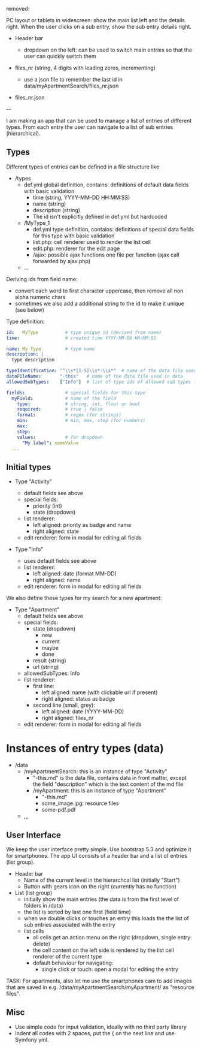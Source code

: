 
removed:

PC layout or tablets in widescreen: show the main list left and the details right. When the user clicks on a sub entry, show the sub entry details right.

- Header bar
  - dropdown on the left: can be used to switch main entries so that the user can quickly switch them

- files_nr (string, 4 digits with leading zeros, incrementing)
  - use a json file to remember the last id in data/myApartmentSearch/files_nr.json
- files_nr.json

 --

I am making an app that can be used to manage a list of entries of different types. From each entry the user can navigate to a list of sub entries (hierarchical).

## Types

Different types of entries can be defined in a file structure like

- /types
  - def.yml global definition, contains: definitions of default data fields with basic validation
    - time (string, YYYY-MM-DD HH:MM:SS)
    - name (string)
    - description (string)
    - The id isn't explicitly defined in def.yml but hardcoded
  - /MyType_1
    - def.yml type definition, contains: definitions of special data fields for this type with basic validation
    - list.php: cell renderer used to render the list cell
    - edit.php: renderer for the edit page
    - /ajax:    possible ajax functions one file per function (ajax call forwarded by ajax.php)
  - ...

Deriving ids from field name:

- convert each word to first character uppercase, then remove all non alpha numeric chars
- sometimes we also add a additional string to the id to make it unique (see below)

Type definition:

```yml
id:   MyType          # type unique id (derived from name)
time:                 # created time YYYY-MM-DD HH:MM:SS

name: My Type         # type name
description: |
  type description

typeIdentification: "^\\s*[1-5]\\s*-\\s*"  # name of the data file used in data
dataFileName:       "-this"   # name of the data file used in data
allowedSubTypes:    ["Info"]  # list of type ids of allowed sub types for the list

fields:               # special fields for this type
  myField:            # name of the field
    type:             # string, int, float or bool
    required:         # true | false
    format:           # regex (for strings)
    min:              # min, max, step (for numbers)
    max: 
    step: 
    values:           # for dropdown
      "My label": someValue 
  ...
```

## Initial types

- Type "Activity"
  - default fields see above
  - special fields:
    - priority (int)
    - state (dropdown)
  - list renderer:
    - left aligned:  priority as badge and name
    - right aligned: state
  - edit renderer: form in modal for editing all fields

- Type "Info"
  - uses default fields see above
  - list renderer:
    - left aligned:  date (format MM-DD)
    - right aligned: name
  - edit renderer: form in modal for editing all fields

We also define these types for my search for a new apartment:

- Type "Apartment"
  - default fields see above
  - special fields:
    - state (dropdown)
      - new
      - current
      - maybe
      - done
    - result (string)
    - url (string)
  - allowedSubTypes: Info
  - list renderer:
    - first line:
      - left aligned:  name (with clickable url if present) 
      - right aligned: status as badge 
    - second line (small, grey):
      - left aligned:  date (YYYY-MM-DD)
      - right aligned: files_nr 
  - edit renderer: form in modal for editing all fields

# Instances of entry types (data)

- /data
  - /myApartmentSearch: this is an instance of type "Activity"
    - "-this.md" is the data file, contains data in front matter, except the
      field "description" which is the text content of the md file
    - /myApartment: this is an instance of type "Apartment"
      - "-this.md"
      - some_image.jpg: resource files
      - some-pdf.pdf
  - ,,,

## User Interface

We keep the user interface pretty simple. Use bootstrap 5.3 and optimize it for smartphones. The app UI consists of a header bar and a list of entries (list group).

- Header bar
  - Name of the current level in the hierarchcal list (initially "Start")
  - Button with gears icon on the right (currently has no function)
- List (list group)
  - initially show the main entries (the data is from the first level of folders in /data)
  - the list is sorted by last one first (field time)
  - when we double clicks or touches an entry this loads the the list of sub entries associated with the entry
  - list cells
    - all cells get an action menu on the right (dropdown, single entry: delete)
    - the cell content on the left side is rendered by the list cell renderer of the current type
    - default behaviour for navigating:
      - single click or touch: open a modal for editing the entry

TASK: For apartments, also let me use the smartphones cam to add images that are saved in e.g. /data/myApartmentSearch/myApartment/ as "resource files".

## Misc

- Use simple code for input validation, ideally with no third party library
- Indent all codes with 2 spaces, put the { on the next line and use Symfony yml.
